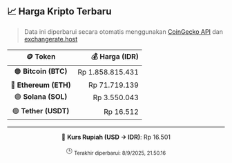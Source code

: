 

<!-- HARGA_KRIPTO -->
## 📈 Harga Kripto Terbaru

> Data ini diperbarui secara otomatis menggunakan [CoinGecko API](https://www.coingecko.com/) dan [exchangerate.host](https://exchangerate.host/)

<div align="center">

| 🪙 Token | 💰 Harga (IDR) |
|:------:|---------------:|
| 🟠 **Bitcoin (BTC)**   | Rp 1.858.815.431 |
| 🔵 **Ethereum (ETH)**  | Rp 71.719.139 |
| 🟣 **Solana (SOL)**    | Rp 3.550.043 |
| 🟢 **Tether (USDT)**   | Rp 16.512 |

---

💱 **Kurs Rupiah (USD → IDR)**: Rp 16.501

🕒 <sub>Terakhir diperbarui: 8/9/2025, 21.50.16</sub>

</div>
<!-- /HARGA_KRIPTO -->